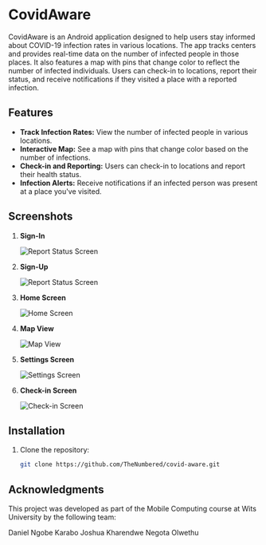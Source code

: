 # CovidAware

CovidAware is an Android application designed to help users stay informed about COVID-19 infection rates in various locations. The app tracks centers and provides real-time data on the number of infected people in those places. It also features a map with pins that change color to reflect the number of infected individuals. Users can check-in to locations, report their status, and receive notifications if they visited a place with a reported infection.

## Features

- **Track Infection Rates:** View the number of infected people in various locations.
- **Interactive Map:** See a map with pins that change color based on the number of infections.
- **Check-in and Reporting:** Users can check-in to locations and report their health status.
- **Infection Alerts:** Receive notifications if an infected person was present at a place you've visited.

## Screenshots

1. **Sign-In**

   ![Report Status Screen](images/sign-in.jpg)

2. **Sign-Up**

   ![Report Status Screen](images/sign-up.jpg)

3. **Home Screen**
   
   ![Home Screen](images/home.jpg)
   
4. **Map View**

   ![Map View](images/map.jpg)

5. **Settings Screen**

   ![Settings Screen](images/setting.jpg)

6. **Check-in Screen**

   ![Check-in Screen](images/checkin.jpg)
   

## Installation

1. Clone the repository:
   ```bash
   git clone https://github.com/TheNumbered/covid-aware.git

## Acknowledgments
This project was developed as part of the Mobile Computing course at Wits University by the following team:

Daniel Ngobe
Karabo Joshua
Kharendwe Negota
Olwethu
